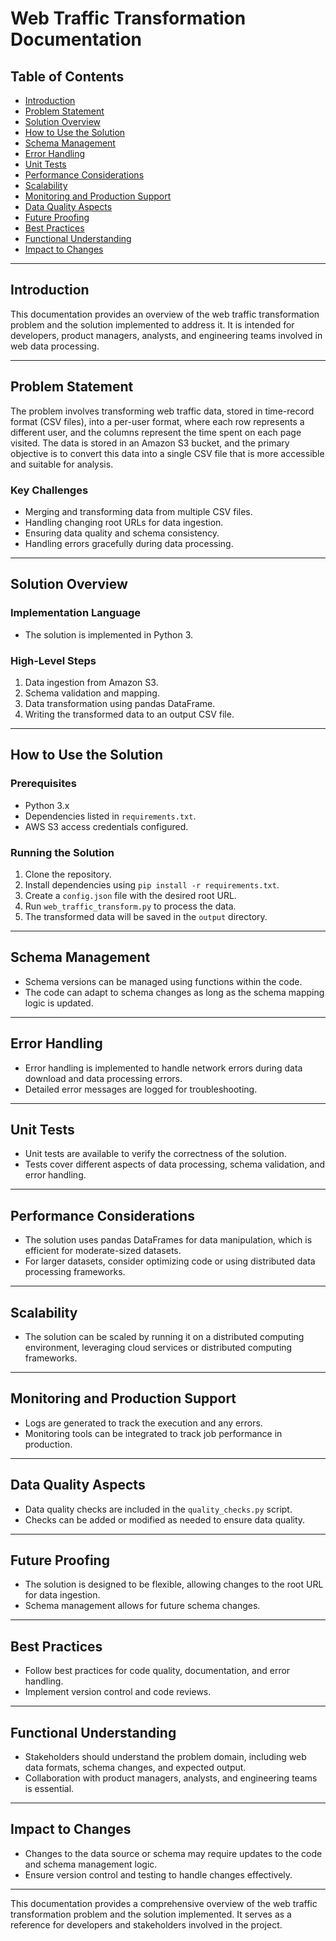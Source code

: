 # Web Traffic Transformation Documentation

## Table of Contents

- [Introduction](#introduction)
- [Problem Statement](#problem-statement)
- [Solution Overview](#solution-overview)
- [How to Use the Solution](#how-to-use-the-solution)
- [Schema Management](#schema-management)
- [Error Handling](#error-handling)
- [Unit Tests](#unit-tests)
- [Performance Considerations](#performance-considerations)
- [Scalability](#scalability)
- [Monitoring and Production Support](#monitoring-and-production-support)
- [Data Quality Aspects](#data-quality-aspects)
- [Future Proofing](#future-proofing)
- [Best Practices](#best-practices)
- [Functional Understanding](#functional-understanding)
- [Impact to Changes](#impact-to-changes)

---

## Introduction

This documentation provides an overview of the web traffic transformation problem and the solution implemented to address it. It is intended for developers, product managers, analysts, and engineering teams involved in web data processing.

---

## Problem Statement

The problem involves transforming web traffic data, stored in time-record format (CSV files), into a per-user format, where each row represents a different user, and the columns represent the time spent on each page visited. The data is stored in an Amazon S3 bucket, and the primary objective is to convert this data into a single CSV file that is more accessible and suitable for analysis.

### Key Challenges
- Merging and transforming data from multiple CSV files.
- Handling changing root URLs for data ingestion.
- Ensuring data quality and schema consistency.
- Handling errors gracefully during data processing.

---

## Solution Overview

### Implementation Language
- The solution is implemented in Python 3.

### High-Level Steps
1. Data ingestion from Amazon S3.
2. Schema validation and mapping.
3. Data transformation using pandas DataFrame.
4. Writing the transformed data to an output CSV file.

---

## How to Use the Solution

### Prerequisites
- Python 3.x
- Dependencies listed in `requirements.txt`.
- AWS S3 access credentials configured.

### Running the Solution
1. Clone the repository.
2. Install dependencies using `pip install -r requirements.txt`.
3. Create a `config.json` file with the desired root URL.
4. Run `web_traffic_transform.py` to process the data.
5. The transformed data will be saved in the `output` directory.

---

## Schema Management

- Schema versions can be managed using functions within the code.
- The code can adapt to schema changes as long as the schema mapping logic is updated.

---

## Error Handling

- Error handling is implemented to handle network errors during data download and data processing errors.
- Detailed error messages are logged for troubleshooting.

---

## Unit Tests

- Unit tests are available to verify the correctness of the solution.
- Tests cover different aspects of data processing, schema validation, and error handling.

---

## Performance Considerations

- The solution uses pandas DataFrames for data manipulation, which is efficient for moderate-sized datasets.
- For larger datasets, consider optimizing code or using distributed data processing frameworks.

---

## Scalability

- The solution can be scaled by running it on a distributed computing environment, leveraging cloud services or distributed computing frameworks.

---

## Monitoring and Production Support

- Logs are generated to track the execution and any errors.
- Monitoring tools can be integrated to track job performance in production.

---

## Data Quality Aspects

- Data quality checks are included in the `quality_checks.py` script.
- Checks can be added or modified as needed to ensure data quality.

---

## Future Proofing

- The solution is designed to be flexible, allowing changes to the root URL for data ingestion.
- Schema management allows for future schema changes.

---

## Best Practices

- Follow best practices for code quality, documentation, and error handling.
- Implement version control and code reviews.

---

## Functional Understanding

- Stakeholders should understand the problem domain, including web data formats, schema changes, and expected output.
- Collaboration with product managers, analysts, and engineering teams is essential.

---

## Impact to Changes

- Changes to the data source or schema may require updates to the code and schema management logic.
- Ensure version control and testing to handle changes effectively.

---

This documentation provides a comprehensive overview of the web traffic transformation problem and the solution implemented. It serves as a reference for developers and stakeholders involved in the project.
